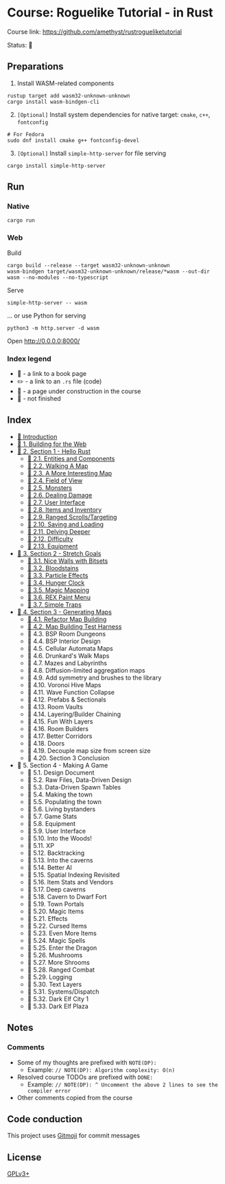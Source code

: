 # Course: Roguelike Tutorial - in Rust

Course link: https://github.com/amethyst/rustrogueliketutorial

Status: 🚧

## Preparations

1. Install WASM-related components
```shell
rustup target add wasm32-unknown-unknown
cargo install wasm-bindgen-cli
```
2. `[Optional]` Install system dependencies for native target: `cmake`, `c++`, `fontconfig`
```shell
# For Fedora
sudo dnf install cmake g++ fontconfig-devel
```
3. `[Optional]` Install `simple-http-server` for file serving
```shell
cargo install simple-http-server
```

## Run

### Native
```shell
cargo run
```

### Web

Build
```shell
cargo build --release --target wasm32-unknown-unknown
wasm-bindgen target/wasm32-unknown-unknown/release/*wasm --out-dir wasm --no-modules --no-typescript
```
Serve
```shell
simple-http-server -- wasm
```
... or use Python for serving
```shell
python3 -m http.server -d wasm
```

Open http://0.0.0.0:8000/

### Index legend

- 📝 - a link to a book page
- ✏️ - a link to an `.rs` file (code)
- 👷 - a page under construction in the course
- 🚧 - not finished

## Index

- [📝 Introduction](https://bfnightly.bracketproductions.com/rustbook/chapter_0.html)
- [📝 1. Building for the Web](https://bfnightly.bracketproductions.com/rustbook/webbuild.html)
- [📝 2. Section 1 - Hello Rust](https://bfnightly.bracketproductions.com/rustbook/chapter_1.html)
  - [📝 2.1. Entities and Components](https://bfnightly.bracketproductions.com/rustbook/chapter_2.html)
  - [📝 2.2. Walking A Map](https://bfnightly.bracketproductions.com/rustbook/chapter_3.html)
  - [📝 2.3. A More Interesting Map](https://bfnightly.bracketproductions.com/rustbook/chapter_4.html)
  - [📝 2.4. Field of View](https://bfnightly.bracketproductions.com/rustbook/chapter_5.html)
  - [📝 2.5. Monsters](https://bfnightly.bracketproductions.com/rustbook/chapter_6.html)
  - [📝 2.6. Dealing Damage](https://bfnightly.bracketproductions.com/rustbook/chapter_7.html)
  - [📝 2.7. User Interface](https://bfnightly.bracketproductions.com/rustbook/chapter_8.html)
  - [📝 2.8. Items and Inventory](https://bfnightly.bracketproductions.com/rustbook/chapter_9.html)
  - [📝 2.9. Ranged Scrolls/Targeting](https://bfnightly.bracketproductions.com/rustbook/chapter_10.html)
  - [📝 2.10. Saving and Loading](https://bfnightly.bracketproductions.com/rustbook/chapter_11.html)
  - [📝 2.11. Delving Deeper](https://bfnightly.bracketproductions.com/rustbook/chapter_12.html)
  - [📝 2.12. Difficulty](https://bfnightly.bracketproductions.com/rustbook/chapter_13.html)
  - [📝 2.13. Equipment](https://bfnightly.bracketproductions.com/rustbook/chapter_14.html)
- [📝 3. Section 2 - Stretch Goals](https://bfnightly.bracketproductions.com/rustbook/chapter_15.html)
  - [📝 3.1. Nice Walls with Bitsets](https://bfnightly.bracketproductions.com/rustbook/chapter_16.html)
  - [📝 3.2. Bloodstains](https://bfnightly.bracketproductions.com/rustbook/chapter_17.html)
  - [📝 3.3. Particle Effects](https://bfnightly.bracketproductions.com/rustbook/chapter_18.html)
  - [📝 3.4. Hunger Clock](https://bfnightly.bracketproductions.com/rustbook/chapter_19.html)
  - [📝 3.5. Magic Mapping](https://bfnightly.bracketproductions.com/rustbook/chapter_20.html)
  - [📝 3.6. REX Paint Menu](https://bfnightly.bracketproductions.com/rustbook/chapter_21.html)
  - [📝 3.7. Simple Traps](https://bfnightly.bracketproductions.com/rustbook/chapter_22.html)
- [📝 4. Section 3 - Generating Maps](https://bfnightly.bracketproductions.com/rustbook/chapter23-prefix.html)
  - [📝 4.1. Refactor Map Building](https://bfnightly.bracketproductions.com/rustbook/chapter_23.html)
  - [📝 4.2. Map Building Test Harness](https://bfnightly.bracketproductions.com/rustbook/chapter_24.html)
  - 🚧 4.3. BSP Room Dungeons
  - 🚧 4.4. BSP Interior Design
  - 🚧 4.5. Cellular Automata Maps
  - 🚧 4.6. Drunkard's Walk Maps
  - 🚧 4.7. Mazes and Labyrinths
  - 🚧 4.8. Diffusion-limited aggregation maps
  - 🚧 4.9. Add symmetry and brushes to the library
  - 🚧 4.10. Voronoi Hive Maps
  - 🚧 4.11. Wave Function Collapse
  - 🚧 4.12. Prefabs & Sectionals
  - 🚧 4.13. Room Vaults
  - 🚧 4.14. Layering/Builder Chaining
  - 🚧 4.15. Fun With Layers
  - 🚧 4.16. Room Builders
  - 🚧 4.17. Better Corridors
  - 🚧 4.18. Doors
  - 🚧 4.19. Decouple map size from screen size
  - 🚧 4.20. Section 3 Conclusion
- 🚧 5. Section 4 - Making A Game
  - 🚧 5.1. Design Document
  - 🚧 5.2. Raw Files, Data-Driven Design
  - 🚧 5.3. Data-Driven Spawn Tables
  - 🚧 5.4. Making the town
  - 🚧 5.5. Populating the town
  - 🚧 5.6. Living bystanders
  - 🚧 5.7. Game Stats
  - 🚧 5.8. Equipment
  - 🚧 5.9. User Interface
  - 🚧 5.10. Into the Woods!
  - 🚧 5.11. XP
  - 🚧 5.12. Backtracking
  - 🚧 5.13. Into the caverns
  - 🚧 5.14. Better AI
  - 🚧 5.15. Spatial Indexing Revisited
  - 🚧 5.16. Item Stats and Vendors
  - 🚧 5.17. Deep caverns
  - 🚧 5.18. Cavern to Dwarf Fort
  - 🚧 5.19. Town Portals
  - 🚧 5.20. Magic Items
  - 🚧 5.21. Effects
  - 🚧 5.22. Cursed Items
  - 🚧 5.23. Even More Items
  - 🚧 5.24. Magic Spells
  - 🚧 5.25. Enter the Dragon
  - 🚧 5.26. Mushrooms
  - 🚧 5.27. More Shrooms
  - 🚧 5.28. Ranged Combat
  - 🚧 5.29. Logging
  - 🚧 5.30. Text Layers
  - 🚧 5.31. Systems/Dispatch
  - 🚧 5.32. Dark Elf City 1
  - 🚧 5.33. Dark Elf Plaza

## Notes

### Comments

- Some of my thoughts are prefixed with `NOTE(DP):`
    - Example: `// NOTE(DP): Algorithm complexity: O(n)`
- Resolved course TODOs are prefixed with `DONE:`
    - Example: `// NOTE(DP): ^ Uncomment the above 2 lines to see the compiler error`
- Other comments copied from the course

## Code conduction

This project uses [Gitmoji](https://gitmoji.dev/) for commit messages

## License

[GPLv3+](LICENSE)
